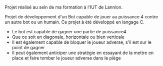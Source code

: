 Projet réalisé au sein de ma formation à l'IUT de Lannion.

Projet de développement d'un Bot capable de jouer au puissance 4 contre un autre bot ou un humain.
Ce projet à été développé en langage C.

 - Le bot est capable de gagner une partie de puissance4
 - Que ce soit en diagonale, horizontale ou bien verticale
 - Il est également capable de bloquer le joueur adverse, s'il est sur le point de gagner
 - Il peut également anticiper une stratégie en essayant de la mettre en place et faire tomber le joueur adverse dans le piège
